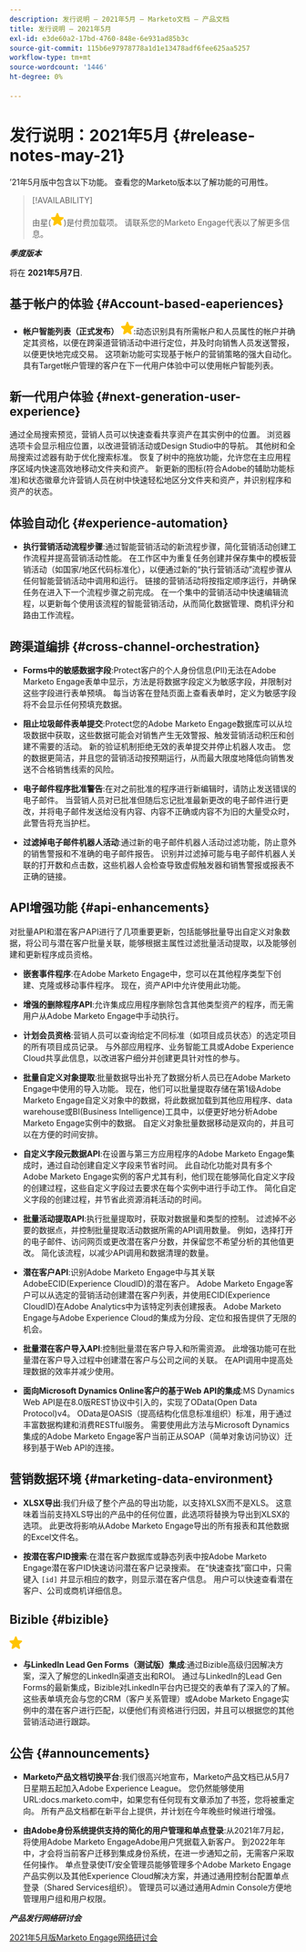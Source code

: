 ```yaml
---
description: 发行说明 — 2021年5月 — Marketo文档 — 产品文档
title: 发行说明 — 2021年5月
exl-id: e3de60a2-17bd-4760-848e-6e931ad85b3c
source-git-commit: 115b6e97978778a1d1e13478adf6fee625aa5257
workflow-type: tm+mt
source-wordcount: '1446'
ht-degree: 0%

---
```


# 发行说明：2021年5月 {#release-notes-may-21}

’21年5月版中包含以下功能。 查看您的Marketo版本以了解功能的可用性。

>[!AVAILABILITY]
>
>由星(![](assets/yellow-star.png))是付费加载项。 请联系您的Marketo Engage代表以了解更多信息。

**_季度版本_**

将在 **2021年5月7日**.

## 基于帐户的体验 {#Account-based-eaperiences}

* **帐户智能列表（正式发布）** ![](assets/yellow-star.png):动态识别具有所需帐户和人员属性的帐户并确定其资格，以便在跨渠道营销活动中进行定位，并及时向销售人员发送警报，以便更快地完成交易。 这项新功能可实现基于帐户的营销策略的强大自动化。 具有Target帐户管理的客户在下一代用户体验中可以使用帐户智能列表。

## 新一代用户体验 {#next-generation-user-experience}

通过全局搜索预览，营销人员可以快速查看共享资产在其实例中的位置。 浏览器选项卡会显示相应位置，以改进营销活动或Design Studio中的导航。 其他树和全局搜索过滤器有助于优化搜索标准。 恢复了树中的拖放功能，允许您在主应用程序区域内快速高效地移动文件夹和资产。 新更新的图标(符合Adobe的辅助功能标准)和状态徽章允许营销人员在树中快速轻松地区分文件夹和资产，并识别程序和资产的状态。

## 体验自动化 {#experience-automation}

* **执行营销活动流程步骤**:通过智能营销活动的新流程步骤，简化营销活动创建工作流程并提高营销活动性能。 在工作区中为重复任务创建并保存集中的模板营销活动（如国家/地区代码标准化），以便通过新的“执行营销活动”流程步骤从任何智能营销活动中调用和运行。 链接的营销活动将按指定顺序运行，并确保任务在进入下一个流程步骤之前完成。 在一个集中的营销活动中快速编辑流程，以更新每个使用该流程的智能营销活动，从而简化数据管理、商机评分和路由工作流程。

## 跨渠道编排 {#cross-channel-orchestration}

* **Forms中的敏感数据字段**:Protect客户的个人身份信息(PII)无法在Adobe Marketo Engage表单中显示，方法是将数据字段定义为敏感字段，并限制对这些字段进行表单预填。 每当访客在登陆页面上查看表单时，定义为敏感字段将不会显示任何预填充数据。

* **阻止垃圾邮件表单提交**:Protect您的Adobe Marketo Engage数据库可以从垃圾数据中获取，这些数据可能会对销售产生无效警报、触发营销活动积压和创建不需要的活动。 新的验证机制拒绝无效的表单提交并停止机器人攻击。 您的数据更简洁，并且您的营销活动按预期运行，从而最大限度地降低向销售发送不合格销售线索的风险。

* **电子邮件程序批准警告**:在对之前批准的程序进行新编辑时，请防止发送错误的电子邮件。  当营销人员对已批准但随后忘记批准最新更改的电子邮件进行更改，并将电子邮件发送给没有内容、内容不正确或内容不为旧的大量受众时，此警告将充当护栏。

* **过滤掉电子邮件机器人活动**:通过新的电子邮件机器人活动过滤功能，防止意外的销售警报和不准确的电子邮件报告。 识别并过滤掉可能与电子邮件机器人关联的打开数和点击数，这些机器人会检查导致虚假触发器和销售警报或报表不正确的链接。

## API增强功能 {#api-enhancements}

对批量API和潜在客户API进行了几项重要更新，包括能够批量导出自定义对象数据，将公司与潜在客户批量关联，能够根据主属性过滤批量活动提取，以及能够创建和更新程序成员资格。

* **嵌套事件程序**:在Adobe Marketo Engage中，您可以在其他程序类型下创建、克隆或移动事件程序。 现在，资产API中允许使用此功能。

* **增强的删除程序API**:允许集成应用程序删除包含其他类型资产的程序，而无需用户从Adobe Marketo Engage中手动执行。

* **计划会员资格**:营销人员可以查询给定不同标准（如项目成员状态）的选定项目的所有项目成员记录。 与外部应用程序、业务智能工具或Adobe Experience Cloud共享此信息，以改进客户细分并创建更具针对性的参与。

* **批量自定义对象提取**:批量数据导出补充了数据分析人员已在Adobe Marketo Engage中使用的导入功能。 现在，他们可以批量提取存储在第1级Adobe Marketo Engage自定义对象中的数据，将此数据加载到其他应用程序、data warehouse或BI(Business Intelligence)工具中，以便更好地分析Adobe Marketo Engage实例中的数据。  自定义对象批量数据移动是双向的，并且可以在方便的时间安排。

* **自定义字段元数据API**:在设置与第三方应用程序的Adobe Marketo Engage集成时，通过自动创建自定义字段来节省时间。 此自动化功能对具有多个Adobe Marketo Engage实例的客户尤其有利，他们现在能够简化自定义字段的创建过程，这些自定义字段过去要求在每个实例中进行手动工作。 简化自定义字段的创建过程，并节省此资源消耗活动的时间。

* **批量活动提取API**:执行批量提取时，获取对数据量和类型的控制。 过滤掉不必要的数据点，并控制批量提取活动数据所需的API调用数量。  例如，选择打开的电子邮件、访问网页或更改潜在客户分数，并保留您不希望分析的其他值更改。 简化该流程，以减少API调用和数据清理的数量。

* **潜在客户API**:识别Adobe Marketo Engage中与其关联AdobeECID(Experience CloudID)的潜在客户。  Adobe Marketo Engage客户可以从选定的营销活动创建潜在客户列表，并使用ECID(Experience CloudID)在Adobe Analytics中为该特定列表创建报表。 Adobe Marketo Engage与Adobe Experience Cloud的集成为分段、定位和报告提供了无限的机会。

* **批量潜在客户导入API**:控制批量潜在客户导入和所需资源。 此增强功能可在批量潜在客户导入过程中创建潜在客户与公司之间的关联。 在API调用中提高处理数据的效率并减少使用。

* **面向Microsoft Dynamics Online客户的基于Web API的集成**:MS Dynamics Web API是在8.0版REST协议中引入的，实现了OData(Open Data Protocol)v4。 OData是OASIS（提高结构化信息标准组织）标准，用于通过丰富数据构建和消费RESTful服务。 需要使用此方法与Microsoft Dynamics集成的Adobe Marketo Engage客户当前正从SOAP（简单对象访问协议）迁移到基于Web API的连接。

## 营销数据环境 {#marketing-data-environment}

* **XLSX导出**:我们升级了整个产品的导出功能，以支持XLSX而不是XLS。 这意味着当前支持XLS导出的产品中的任何位置，此选项将替换为导出到XLSX的选项。 此更改将影响从Adobe Marketo Engage导出的所有报表和其他数据的Excel文件名。

* **按潜在客户ID搜索**:在潜在客户数据库或静态列表中按Adobe Marketo Engage潜在客户ID快速访问潜在客户记录搜索。 在“快速查找”窗口中，只需键入 `[id]` 并显示相应的数字，则显示潜在客户信息。 用户可以快速查看潜在客户、公司或商机详细信息。

## Bizible {#bizible}

![](assets/yellow-star.png)

* **与LinkedIn Lead Gen Forms（测试版）集成**:通过Bizible高级归因解决方案，深入了解您的LinkedIn渠道支出和ROI。 通过与LinkedIn的Lead Gen Forms的最新集成，Bizible对LinkedIn平台内已提交的表单有了深入的了解。 这些表单填充会与您的CRM（客户关系管理）或Adobe Marketo Engage实例中的潜在客户进行匹配，以便他们有资格进行归因，并且可以根据您的其他营销活动进行跟踪。

## 公告 {#announcements}

* **Marketo产品文档切换平台**:我们很高兴地宣布，Marketo产品文档已从5月7日星期五起加入Adobe Experience League。 您仍然能够使用URL:docs.marketo.com中，如果您有任何现有文章添加了书签，您将被重定向。 所有产品文档都在新平台上提供，并计划在今年晚些时候进行增强。

* **由Adobe身份系统提供支持的简化的用户管理和单点登录**:从2021年7月起，将使用Adobe Marketo EngageAdobe用户凭据载入新客户。 到2022年年中，才会将当前客户迁移到集成身份系统，在进一步通知之前，无需客户采取任何操作。 单点登录使IT/安全管理员能够管理多个Adobe Marketo Engage产品实例以及其他Experience Cloud解决方案，并通过通用控制台配置单点登录（Shared Services组织）。 管理员可以通过通用Admin Console方便地管理用户组和用户权限。

**_产品发行网络研讨会_**

[2021年5月版Marketo Engage网络研讨会](https://engage.marketo.com/May_21_Release_webinar_RegistrationPage.html)
